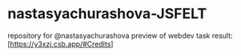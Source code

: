 # nastasyachurashova-JSFELT
repository for @nastasyachurashova
preview of webdev task result:[https://y3xzj.csb.app/#Credits] 
